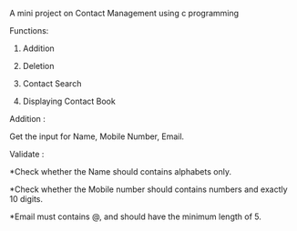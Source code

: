 A mini project on Contact Management using c programming

Functions:

1) Addition 

2) Deletion

3) Contact Search

4) Displaying Contact Book

Addition :

Get the input for Name, Mobile Number, Email.

Validate :

*Check whether the Name should contains alphabets only.

*Check whether the Mobile number should contains numbers and exactly 10 digits.

*Email must contains @, and should have the minimum length of 5.
